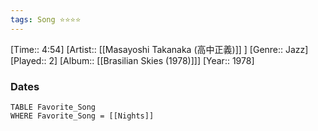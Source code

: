 ```yaml
---
tags: Song ⭐⭐⭐⭐ 
---
```

[Time:: 4:54]
[Artist:: [[Masayoshi Takanaka (高中正義)]] ]
[Genre:: Jazz]
[Played:: 2]
[Album:: [[Brasilian Skies (1978)]]]
[Year:: 1978]
### Dates
````dataview
TABLE Favorite_Song
WHERE Favorite_Song = [[Nights]]
````